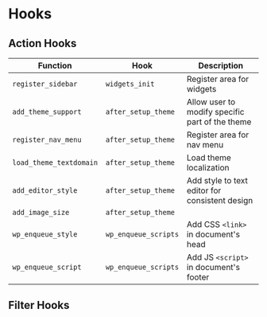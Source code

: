 # Hooks

## Action Hooks
| Function | Hook | Description |
| --- | --- | --- |
| `register_sidebar` | `widgets_init` | Register area for widgets |
| `add_theme_support` | `after_setup_theme` | Allow user to modify specific part of the theme |
| `register_nav_menu` | `after_setup_theme` | Register area for nav menu |
| `load_theme_textdomain` | `after_setup_theme` | Load theme localization |
| `add_editor_style` | `after_setup_theme` | Add style to text editor for consistent design |
| `add_image_size` | `after_setup_theme` | |
| `wp_enqueue_style` | `wp_enqueue_scripts` | Add CSS `<link>` in document's head |
| `wp_enqueue_script` | `wp_enqueue_scripts` | Add JS `<script>` in document's footer |


## Filter Hooks